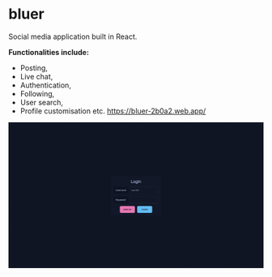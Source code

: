 

# bluer

Social media application built in React.

**Functionalities include:** 
- Posting, 
- Live chat, 
- Authentication,
- Following, 
 - User search, 
 - Profile customisation etc.
https://bluer-2b0a2.web.app/

![](demo.gif)
